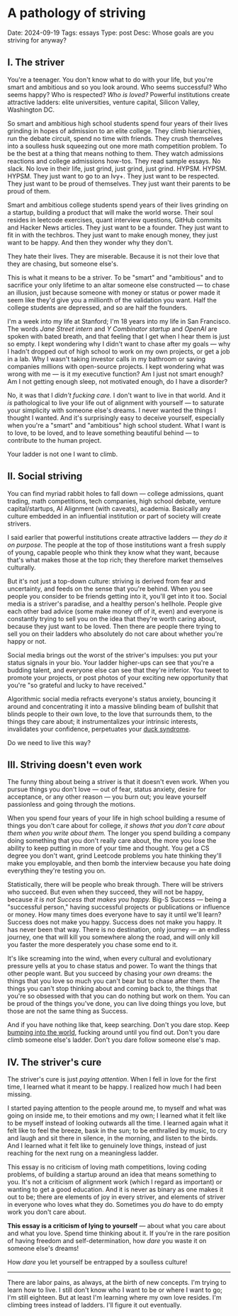 # A pathology of striving
Date: 2024-09-19
Tags: essays
Type: post
Desc: Whose goals are you striving for anyway?

## I. The striver
<span class="dropcap" letter="Y">Y</span>ou're a teenager. You don't know what to do with your life, but you're smart and ambitious and so you look around. Who seems successful? Who seems happy? Who is respected? *Who is loved?* Powerful institutions create attractive ladders: elite universities, venture capital, Silicon Valley, Washington DC. 

So smart and ambitious high school students spend four years of their lives grinding in hopes of admission to an elite college. They climb hierarchies, run the debate circuit, spend no time with friends. They crush themselves into a soulless husk squeezing out one more math competition problem. To be the best at a thing that means nothing to them. They watch admissions reactions and college admissions how-tos. They read sample essays. No slack. No love in their life, just grind, just grind, just grind. HYPSM. HYPSM. HYPSM. They just want to go to an Ivy+. They just want to be respected. They just want to be proud of themselves. They just want their parents to be proud of them.

Smart and ambitious college students spend years of their lives grinding on a startup, building a product that will make the world worse. Their soul resides in leetcode exercises, quant interview questions, GitHub commits and Hacker News articles. They just want to be a founder. They just want to fit in with the techbros. They just want to make enough money, they just want to be happy. And then they wonder why they don't.

They hate their lives. They are miserable. Because it is not their love that they are chasing, but someone else's.

This is what it means to be a striver. To be "smart" and "ambitious" and to sacrifice your only lifetime to an altar someone else constructed — to chase an illusion, just because someone with money or status or power made it seem like they'd give you a millionth of the validation you want. Half the college students are depressed, and so are half the founders. 

I'm a week into my life at Stanford; I'm 18 years into my life in San Francisco. The words *Jane Street intern* and *Y Combinator startup* and *OpenAI* are spoken with bated breath, and that feeling that I get when I hear them is just so empty. I kept wondering why I didn't want to chase after my goals — why I hadn't dropped out of high school to work on my own projects, or get a job in a lab. Why I wasn't taking investor calls in my bathroom or saving companies millions with open-source projects. I kept wondering what was wrong with me — is it my executive function? Am I just not smart enough? Am I not getting enough sleep, not motivated enough, do I have a disorder?  

No, it was that I *didn't fucking care.* I don't want to live in that world. And it *is* pathological to live your life out of alignment with yourself — to saturate your simplicity with someone else's dreams. I never wanted the things I thought I wanted. And it's surprisingly easy to deceive yourself, especially when you're a "smart" and "ambitious" high school student. What I want is to love, to be loved, and to leave something beautiful behind — to contribute to the human project.

Your ladder is not one I want to climb. 


## II. Social striving

<span class="dropcap" letter="Y">Y</span>ou can find myriad rabbit holes to fall down — college admissions, quant trading, math competitions, tech companies, high school debate, venture capital/startups, AI Alignment (with caveats), academia. Basically any culture embedded in an influential institution or part of society will create strivers.

I said earlier that powerful institutions create attractive ladders — *they do it on purpose.* The people at the top of those institutions want a fresh supply of young, capable people who think they know what they want, because that's what makes those at the top rich; they therefore market themselves culturally. 

But it's not just a top-down culture: striving is derived from fear and uncertainty, and feeds on the sense that you're behind. When you see people you consider to be friends getting into it, you'll get into it too. Social media is a striver's paradise, and a healthy person's hellhole. People give each other bad advice (some make money off of it, even) and everyone is constantly trying to sell you on the idea that they're worth caring about, because they just want to be loved. Then there are people there trying to sell you on their ladders who absolutely do not care about whether you're happy or not.

Social media brings out the worst of the striver's impulses: you put your status signals in your bio. Your ladder higher-ups can see that you're a budding talent, and everyone else can see that they're inferior. You tweet to promote your projects, or post photos of your exciting new opportunity that you're "so grateful and lucky to have received."

Algorithmic social media refracts everyone's status anxiety, bouncing it around and concentrating it into a massive blinding beam of bullshit that blinds people to their own love, to the love that surrounds them, to the things they care about; it instrumentalizes your intrinsic interests, invalidates your confidence, perpetuates your [duck syndrome](https://www.betterhelp.com/advice/stress/what-is-duck-syndrome-are-you-suffering-from-it/).

Do we need to live this way?

## III. Striving doesn't even work

<span class="dropcap" letter="T">T</span>he funny thing about being a striver is that it doesn't even work. When you pursue things you don't love — out of fear, status anxiety, desire for acceptance, or any other reason — you burn out; you leave yourself passionless and going through the motions.

When you spend four years of your life in high school building a resume of things you don't care about for college, *it shows that you don't care about them when you write about them.* The longer you spend building a company doing something that you don't really care about, the more you lose the ability to keep putting in more of your time and thought. You get a CS degree you don't want, grind Leetcode problems you hate thinking they'll make you employable, and then bomb the interview because you hate doing everything they're testing you on.

Statistically, there will be people who break through. There will be strivers who succeed. But even when they succeed, they will not be happy, because *it is not Success that makes you happy.* Big-S Success — being a "successful person," having successful projects or publications or influence or money. How many times does everyone have to say it until we'll learn? Success does not make you happy. Success does not make you happy. It has never been that way. There is no destination, only journey — an endless journey, one that will kill you somewhere along the road, and will only kill you faster the more desperately you chase some end to it. 

It's like screaming into the wind, when every cultural and evolutionary pressure yells at you to chase status and power. To want the things that other people want. But you succeed by chasing your *own* dreams: the things that you love so much you can't bear but to chase after them. The things you can't stop thinking about and coming back to, the things that you're so obsessed with that you can do nothing but work on them. You can be proud of the things you've done, you can live doing things you love, but those are not the same thing as Success. 

And if you have nothing like that, keep searching. Don't you dare stop. Keep [bumping into the world](https://mindingourway.com/dive-in-2/), fucking around until you find out. Don't you dare climb someone else's ladder. Don't you dare follow someone else's map. 

## IV. The striver's cure

<span class="dropcap" letter="T">T</span>he striver's cure is just *paying attention*. When I fell in love for the first time, I learned what it meant to be happy. I realized how much I had been missing. 

I started paying attention to the people around me, to myself and what was going on inside me, to their emotions and my own; I learned what it felt like to be myself instead of looking outwards all the time. I learned again what it felt like to feel the breeze, bask in the sun; to be enthralled by music, to cry and laugh and sit there in silence, in the morning, and listen to the birds. And I learned what it felt like to genuinely love things, instead of just reaching for the next rung on a meaningless ladder.

This essay is no criticism of loving math competitions, loving coding problems, of building a startup around an idea that means something to you. It's not a criticism of alignment work (which I regard as important) or wanting to get a good education. And it is never as binary as one makes it out to be; there are elements of joy in every striver, and elements of striver in everyone who loves what they do. Sometimes you *do* have to do empty work you don't care about.

**This essay is a criticism of lying to yourself** — about what you care about and what you love. Spend time thinking about it. If you're in the rare position of having freedom and self-determination, how *dare* you waste it on someone else's dreams! 

How *dare* you let yourself be entrapped by a soulless culture!

--- 

There are labor pains, as always, at the birth of new concepts. I'm trying to learn how to live. I still don't know who I want to be or where I want to go; I'm still eighteen. But at least I'm learning where my own love resides. I'm climbing trees instead of ladders. I'll figure it out eventually.